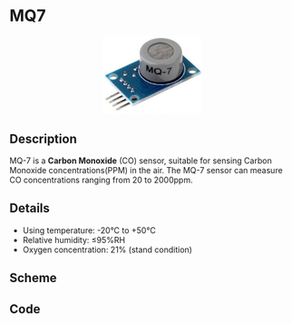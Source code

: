 # MQ7

<p align="center">
  <img width="35%" height="35%" src="img/mq7_module.jpg">
</p>


## Description
MQ-7 is a **Carbon Monoxide** (CO) sensor, suitable for sensing Carbon Monoxide concentrations(PPM) in the air. The MQ-7 sensor can measure CO concentrations ranging from 20 to 2000ppm.


## Details
* Using temperature: -20°C to +50°C
* Relative humidity: ≤95%RH
* Oxygen concentration: 21% (stand condition)


## Scheme


## Code